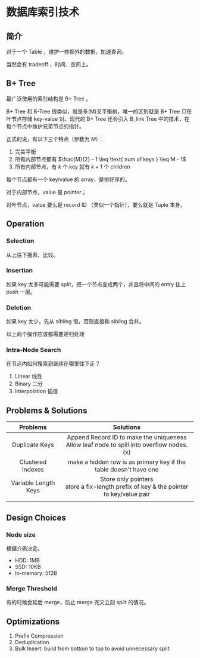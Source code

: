 # 数据库索引技术

## 简介

对于一个 Table ，维护一些额外的数据，加速查询。

当然会有 tradeoff ，时间、空间上。

## B+ Tree

最广泛使用的索引结构是 B+ Tree 。

B+ Tree 和 B-Tree 很类似，就是多(M)叉平衡树，唯一的区别就是 B+ Tree 只在叶节点存储 key-value 对。现代的 B+ Tree 还会引入 B_link Tree 中的技术，在每个节点中维护兄弟节点的指针。

正式的说，有以下三个特点（参数为 $M$）：

1. 完美平衡
2. 所有内部节点都有 $\frac{M}{2} - 1 \leq \text{ num of keys } \leq M - 1$
3. 所有内部节点，有 $k$ 个 key 就有 $k+1$ 个 children

每个节点都有一个 key/value 的 array，是排好序的。

对于内部节点，value 是 pointer；

对叶节点，value 要么是 record ID （类似一个指针），要么就是 Tuple 本身。

## Operation

### Selection

从上往下搜索、比较。

### Insertion

如果 key 太多可能需要 split，把一个节点变成两个，并且将中间的 entry 往上 push 一层。

### Deletion

如果 key 太少，先从 sibling 借，否则直接和 sibling 合并。

以上两个操作应该都需要递归处理

### Intra-Node Search

在节点内如何搜索到继续在哪里往下走？

1. Linear 线性
2. Binary 二分
3. Interpolation 插值

## Problems & Solutions

|       Problems       |                          Solutions                           |
| :------------------: | :----------------------------------------------------------: |
|    Duplicate Keys    | Append Record ID to make the uniqueness<br />Allow leaf node to spill into overflow nodes.(x) |
|  Clustered Indexes   | make a hidden row is as primary key if the table doesn't have one |
| Variable Length Keys | Store only pointers<br />store a fix-length prefix of key & the pointer to key/value pair |
|                      |                                                              |

## Design Choices

### Node size

根据介质决定。

+ HDD: 1MB
+ SSD: 10KB
+ In-memory: 512B

### Merge Threshold

有的时候会延后 merge，防止 merge 完又立刻 split 的情况。

## Optimizations

1. Prefix Compression
2. Deduplication
3. Bulk Insert: build from bottom to top to avoid unnecessary split